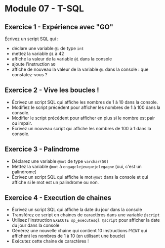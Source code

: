 # Module 07 - T-SQL

## Exercice 1 - Expérience avec "GO"

Écrivez un script SQL qui :

- déclare une variable `@i` de type `int`
- mettez la variable `@i` à 42
- affiche la valeur de la variable `@i` dans la console
- ajoute l'instruction `GO`
- affiche de nouveau la valeur de la variable `@i` dans la console : que constatez-vous ?

## Exercice 2 - Vive les boucles !

- Écrivez un script SQL qui affiche les nombres de 1 à 10 dans la console.
- Modifiez le script précédent pour afficher les nombres de 1 à 100 dans la console.
- Modifier le script précédent pour afficher en plus si le nombre est pair ou impair.
- Écrivez un nouveau script qui affiche les nombres de 100 à 1 dans la console.

## Exercice 3 - Palindrome

- Déclarez une variable `@mot` de type `varchar(50)`
- Mettez la variable `@mot` à `engagelejeuquejelegagne` (oui, c'est un palindrome)
- Écrivez un script SQL qui affiche le mot `@mot` dans la console et qui affiche si le mot est un palindrome ou non.

## Exercice 4 - Execution de chaines

- Écrivez un script SQL qui affiche la date du jour dans la console
- Transférez ce script en chaines de caractères dans une variable `@script`
- Utilisez l'instruction `EXECUTE sp_executesql @script` pour afficher la date du jour dans la console
- Générez une nouvelle chaine qui contient 10 instructions `PRINT` qui affichent les nombres de 1 à 10 (en utilisant une boucle)
- Exécutez cette chaine de caractères !